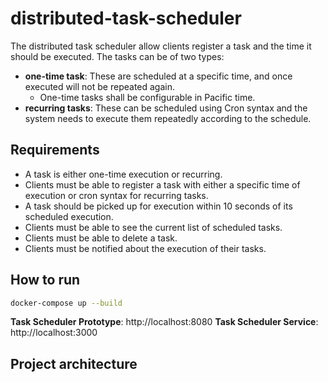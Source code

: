 # distributed-task-scheduler

The distributed task scheduler allow clients register a task and the time it should be executed. The tasks can be of two types:
 - **one-time task**: These are scheduled at a specific time, and once executed will not be repeated again.
    - One-time tasks shall be configurable in Pacific time. 
 - **recurring tasks**: These can be scheduled using Cron syntax and the system needs to execute them repeatedly according to the schedule.

## Requirements

- A task is either one-time execution or recurring.
- Clients must be able to register a task with either a specific time of execution or cron syntax for recurring tasks.
- A task should be picked up for execution within 10 seconds of its scheduled execution.
- Clients must be able to see the current list of scheduled tasks.
- Clients must be able to delete a task.
- Clients must be notified about the execution of their tasks.

## How to run 

```bash
docker-compose up --build
```

**Task Scheduler Prototype**: http://localhost:8080
**Task Scheduler Service**: http://localhost:3000


## Project architecture

